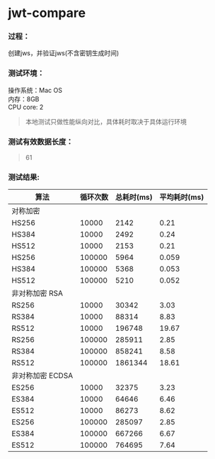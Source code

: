# jwt-compare
### 过程：  
 创建jws，并验证jws(不含密钥生成时间)

### 测试环境：
操作系统：Mac OS  
内存：8GB  
CPU core: 2
> 本地测试只做性能纵向对比，具体耗时取决于具体运行环境 


### 测试有效数据长度：
> 61

### 测试结果:

| 算法 | 循环次数 |总耗时(ms) |平均耗时(ms)|
| ------ | ----- | -------| ------|
| 对称加密|
| HS256 | 10000 | 2142 | 0.21 |
| HS384 | 10000 | 2492 | 0.24 |
| HS512 | 10000 | 2153 | 0.21 |
| HS256 | 100000 | 5964 | 0.059 |
| HS384 | 100000 | 5368 | 0.053 |
| HS512 | 100000 | 5210 | 0.052 |
| 非对称加密 RSA|
| RS256 | 10000 | 30342 | 3.03 |
| RS384 | 10000 | 88314 | 8.83|
| RS512 | 10000 | 196748| 19.67|
| RS256 | 100000 | 285911| 2.85|
| RS384 | 100000 | 858241| 8.58|
| RS512 | 100000 | 1861344| 18.61|
| 非对称加密 ECDSA|
| ES256 | 10000 | 32375| 3.23|
| ES384 | 10000 | 64646| 6.46|
| ES512 | 10000 | 86273 | 8.62|
| ES256 | 100000 | 285097| 2.85|
| ES384 | 100000 | 667266| 6.67|
| ES512 | 100000 | 764695| 7.64|

